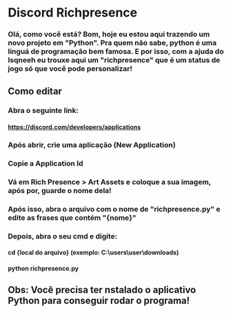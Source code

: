 # Discord Richpresence

### Olá, como você está? Bom, hoje eu estou aqui trazendo um novo projeto em "Python". Pra quem não sabe, python é uma linguá de programação bem famosa. E por isso, com a ajuda do Isqneeh eu trouxe aqui um "richpresence" que é um status de jogo só que você pode personalizar!

## Como editar

### Abra o seguinte link:

#### https://discord.com/developers/applications

### Após abrir, crie uma aplicação (New Application)

### Copie a Application Id

### Vá em Rich Presence > Art Assets e coloque a sua imagem, após por, guarde o nome dela!

### Após isso, abra o arquivo com o nome de "richpresence.py" e edite as frases que contém "{nome}"

### Depois, abra o seu cmd e digite: 

#### cd {local do arquivo} (exemplo: C:\users\user\downloads\)
#### python richpresence.py

## Obs: Você precisa ter nstalado o aplicativo Python para conseguir rodar o programa!
